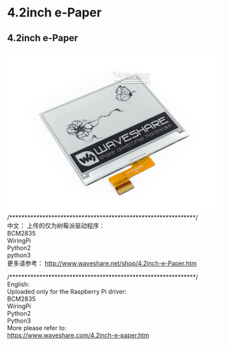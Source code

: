 ﻿# 4.2inch e-Paper

## 4.2inch e-Paper
![4.2inch-e-Paper-intro.JPG](4.2inch-e-Paper-intro.JPG)
/**************************************************************/  
中文：
上传的仅为树莓派驱动程序：  
BCM2835  
WiringPi  
Python2  
python3  
更多请参考：
http://www.waveshare.net/shop/4.2inch-e-Paper.htm

/**************************************************************/  
English:  
Uploaded only for the Raspberry Pi driver:  
BCM2835  
WiringPi  
Python2  
Python3  
More please refer to:  
https://www.waveshare.com/4.2inch-e-paper.htm
